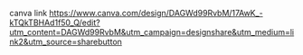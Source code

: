 canva link
https://www.canva.com/design/DAGWd99RvbM/17AwK_-kTQkTBHAd1f50_Q/edit?utm_content=DAGWd99RvbM&utm_campaign=designshare&utm_medium=link2&utm_source=sharebutton
